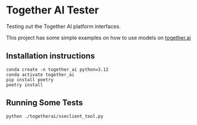 # Together AI Tester

Testing out the Together AI platform interfaces.

This project has some simple examples on how to use models on [together.ai](https://www.together.ai/)

## Installation instructions

```
conda create -n together_ai python=3.12
conda activate together_ai
pip install poetry
poetry install
```

## Running Some Tests

```
python ./togetherai/sseclient_tool.py
```